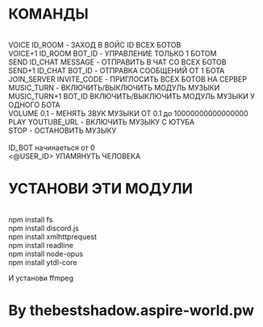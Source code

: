 <h1>КОМАНДЫ</h1><br/>
VOICE ID_ROOM - ЗАХОД В ВОЙС ID ВСЕХ БОТОВ <br/>
VOICE+1 ID_ROOM BOT_ID - УПРАВЛЕНИЕ ТОЛЬКО 1 БОТОМ<br/>
SEND ID_CHAT MESSAGE - ОТПРАВИТЬ В ЧАТ СО ВСЕХ БОТОВ<br/>
SEND+1 ID_CHAT BOT_ID - ОТПРАВКА СООБЩЕНИЙ ОТ 1 БОТА<br/>
JOIN_SERVER INVITE_CODE - ПРИГЛОСИТЬ ВСЕХ БОТОВ НА СЕРВЕР<br/>
MUSIC_TURN - ВКЛЮЧИТЬ/ВЫКЛЮЧИТЬ МОДУЛЬ МУЗЫКИ<br/>
MUSIC_TURN+1 BOT_ID ВКЛЮЧИТЬ/ВЫКЛЮЧИТЬ МОДУЛЬ МУЗЫКИ У ОДНОГО БОТА<br/>
VOLUME 0.1 - МЕНЯТЬ ЗВУК МУЗЫКИ ОТ 0.1 до 10000000000000000<br/>
PLAY YOUTUBE_URL - ВКЛЮЧИТЬ МУЗЫКУ С ЮТУБА<br/>
STOP - ОСТАНОВИТЬ МУЗЫКУ<br/>
<h1ПРОЧАЯ_ХУЙНЯ</h1><br/>
ID_BOT начинаеться от 0<br/>
<@USER_ID> УПАМЯНУТЬ ЧЕЛОВЕКА<br/>

<h1>УСТАНОВИ ЭТИ МОДУЛИ</h1><br/>
npm install fs<br/>
npm install discord.js<br/>
npm install xmlhttprequest<br/>
npm install readline<br/>
npm install node-opus<br/>
npm install ytdl-core<br/>

И установи ffmpeg<br/>
<h1>By thebestshadow.aspire-world.pw</h1><br/>



